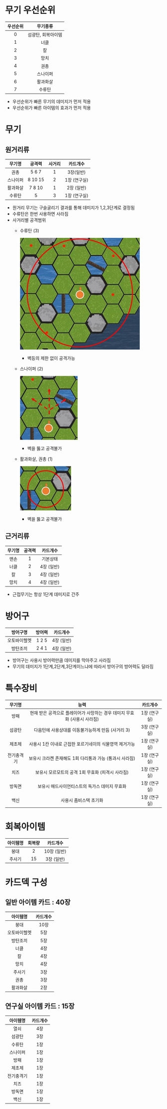 # 무기 우선순위
우선순위 | 무기종류
:-------: | :-------:
0 | 섬광탄, 회복아이템
1 | 너클
2 | 칼
3 | 망치
4 | 권총
5 | 스나이퍼
6 | 활과화살
7 | 수류탄

- 우선순위가 빠른 무기의 데미지가 먼저 적용
- 우선순위가 빠른 아이템의 효과가 먼저 적용


# 무기
## 원거리류

무기명 | 공격력 | 사거리 | 카드개수
:-------: | :-------: | :-------: | :-------: |
권총 | 5 6 7 | 1 | 3장(일반)
스나이퍼 | 8 10 15 | 2 | 1장 (연구실)
활과화살 | 7 8 10 | 1 | 2장 (일반)
수류탄 | 5 | 3 | 1장 (연구실)

- 원거리 무기는 구슬굴리기 결과를 통해 데미지가 1,2,3단계로 결정됨
- 수류탄은 한번 사용하면 사라짐
- 사거리별 공격범위
    - 수류탄 (3)

        ![monster](./range/3.jpg)

        - 벽등의 제한 없이 공격가능
        
    - 스나이퍼 (2)

        ![monster](./range/2.jpg)

        - 벽을 뚫고 공격불가

    - 활과화살, 권총 (1)

        ![monster](./range/1.jpg)
        
        - 벽을 뚫고 공격불가

## 근거리류

무기명 | 공격력 | 카드개수
:-------: | :-------: | :-------:
맨손 | 1 | 기본상태
너클 | 2 | 4장 (일반)
칼 | 3 | 4장 (일반)
망치 | 4 | 4장 (일반)

- 근접무기는 항상 1단계 데미지로 간주

# 방어구
방어구명 | 방어력 | 카드개수
:-------: | :-------: | :-------:
오토바이헬멧 | 1 2 5 | 4장 (일반)
방탄조끼 | 2 4 1 | 4장 (일반)

- 방어구는 사용시 방어력만큼 데미지를 막아주고 사라짐
- 무기의 데미지가 1단계,2단계,3단계이느냐에 따라서 방어구의 방어력도 달라짐


# 특수장비
무기명 | 능력 | 카드개수
:-------: | :-------: | :-------:
방패 | 현재 받은 공격으로 플레이어가 사망하는 경우 데미지 무효화 (사용시 사라짐)  | 1장 (연구실)
섬광탄 | 다음턴에 사용상대를 이동불가능하게 만듬 (사거리 3) | 3장 (연구실)
제초제 | 사용시 1칸 이내로 근접한 포르기네이의 식물영역 제거가능 | 1장 (연구실)
전기충격기 | 보유시 크라켄 존재해도 1회 다리통과 가능 (통과시 사라짐) | 1장 (연구실)
치즈 | 보유시 모르모트의 공격 1회 무효화 (피격시 사라짐) | 1장 (연구실)
방독면 | 보유시 매드사이언티스트의 독가스 데미지 무효화 | 1장 (연구실)
백신 | 사용시 좀비스택 초기화 | 1장 (연구실)

# 회복아이템
아이템명 | 회복량 | 카드개수
:-------: | :-------: | :-------:
붕대 | 2 | 10장 (일반)
주사기 | 15 | 3장 (일반)


# 카드덱 구성
## 일반 아이템 카드 : 40장

아이템명 |  카드개수
:-------:  | :-------:
붕대 | 10장
오토바이헬멧 |  5장
방탄조끼 |  5장
너클 | 4장
칼 | 4장
망치 | 4장
주사기 |  3장
권총 |  3장
활과화살 |  2장


## 연구실 아이템 카드 : 15장

아이템명 |  카드개수
:-------:  | :-------:
열쇠 | 4장
섬광탄 |  3장
수류탄  | 1장
스나이퍼 |  1장
방패 |  1장
제초제 |  1장
전기충격기 |  1장
치즈 |  1장
방독면 |  1장
백신 |  1장
